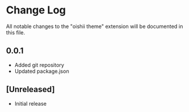 # Change Log
All notable changes to the "oishii theme" extension will be documented in this file.

## 0.0.1
- Added git repository
- Updated package.json

## [Unreleased]
- Initial release